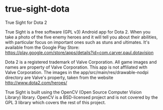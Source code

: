 # true-sight-dota
True Sight for Dota 2

True Sight is a free software (GPL v3) Android app for Dota 2. When you take  a photo of the five enemy
heroes and it will tell you about their abilities, with particular focus on important ones such as
stuns and ultimates. It's available from the Google Play Store:
https://play.google.com/store/apps/details?id=com.carver.paul.dotavision

Dota 2 is a registered trademark of Valve Corporation. All game images and names are property of
Valve Corporation. This app is not affiliated with Valve Corporation. The images in the
app/src/main/res/drawable-nodpi directory are Valve's property, taken from the website
http://www.dota2.com/heroes/

True Sight is built using the OpenCV (Open Source Computer Vision Library) library. OpenCV is a
BSD-licensed project and is not covered by the GPL 3 library which covers the rest of this project.
